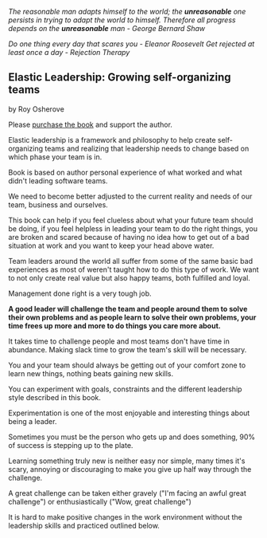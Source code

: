 _The reasonable man adapts himself to the world; the **unreasonable** one persists in trying to adapt the world to himself. Therefore all progress depends on the **unreasonable** man - George Bernard Shaw_

_Do one thing every day that scares you - Eleanor Roosevelt_
_Get rejected at least once a day - Rejection Therapy_

## Elastic Leadership: Growing self-organizing teams

by Roy Osherove


Please [purchase the book](https://www.amazon.com/Elastic-Leadership-Growing-self-organizing-teams/dp/1617293083) and support the author.

Elastic leadership is a framework and philosophy to help create self-organizing teams and realizing that leadership needs to change based on which phase your team is in.

Book is based on author personal experience of what worked and what didn't leading software teams.

We need to become better adjusted to the current reality and needs of our team, business and ourselves.

This book can help if you feel clueless about what your future team should be doing, if you feel helpless in leading your team to do the right things, you are broken and scared because of having no idea how to get out of a bad situation at work and you want to keep your head above water.

Team leaders around the world all suffer from some of the same basic bad experiences as most of weren't taught how to do this type of work. We want to not only create real value but also happy teams, both fulfilled and loyal.

Management done right is a very tough job.

**A good leader will challenge the team and people around them to solve their own problems and as people learn to solve their own problems, your time frees up more and more to do things you care more about.**

It takes time to challenge people and most teams don't have time in abundance. Making slack time to grow the team's skill will be necessary.

You and your team should always be getting out of your comfort zone to learn new things, nothing beats gaining new skills.

You can experiment with goals, constraints and the different leadership style described in this book. 

Experimentation is one of the most enjoyable and interesting things about being a leader.

Sometimes you must be the person who gets up and does something, 90% of success is stepping up to the plate.

Learning something truly new is neither easy nor simple, many times it's scary, annoying or discouraging to make you give up half way through the challenge.

A great challenge can be taken either gravely ("I'm facing an awful great challenge") or enthusiastically ("Wow, great challenge")


It is hard to make positive changes in the work environment without the leadership skills and practiced outlined below.

